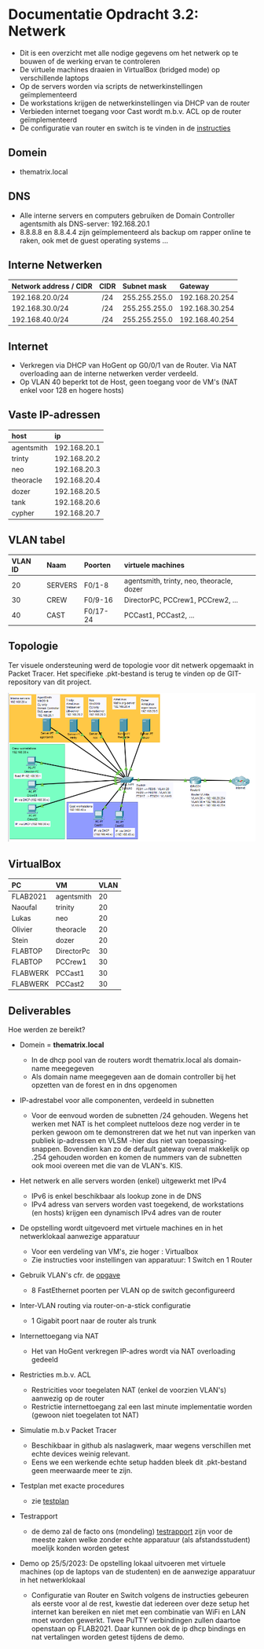 # Documentatie Opdracht 3.2: Netwerk

- Dit is een overzicht met alle nodige gegevens om het netwerk op te bouwen of de werking ervan te controleren
- De virtuele machines draaien in VirtualBox (bridged mode) op verschillende laptops 
- Op de servers worden via scripts de netwerkinstellingen geïmplementeerd
- De workstations krijgen de netwerkinstellingen via DHCP van de router
- Verbieden internet toegang voor Cast wordt m.b.v. ACL op de router geïmplementeerd
- De configuratie van router en switch is te vinden in de [instructies](netwerk_instructies.md)

## Domein
- thematrix.local

## DNS
- Alle interne servers en computers gebruiken de Domain Controller agentsmith als DNS-server: 192.168.20.1
- 8.8.8.8 en 8.8.4.4 zijn geïmplementeerd als backup om rapper online te raken, ook met de guest operating systems ...

## Interne Netwerken
| **Network address / CIDR** | **CIDR** | **Subnet mask** | **Gateway**    |
| -------------------------- | :------: | :-------------- | :------------- |
| 192.168.20.0/24            | /24      | 255.255.255.0   | 192.168.20.254 |
| 192.168.30.0/24            | /24      | 255.255.255.0   | 192.168.30.254 |
| 192.168.40.0/24            | /24      | 255.255.255.0   | 192.168.40.254 |

## Internet
* Verkregen via DHCP van HoGent op G0/0/1 van de Router. Via NAT overloading aan de interne netwerken verder verdeeld.
* Op VLAN 40 beperkt tot de Host, geen toegang voor de VM's (NAT enkel voor 128 en hogere hosts)

## Vaste IP-adressen
| **host**        | **ip**          |
| :-------------- | :-------------- |
| agentsmith      | 192.168.20.1    |
| trinty          | 192.168.20.2    |
| neo             | 192.168.20.3    |
| theoracle       | 192.168.20.4    |
| dozer           | 192.168.20.5    |
| tank            | 192.168.20.6    |
| cypher          | 192.168.20.7    |


## VLAN tabel
| **VLAN ID** | **Naam**  | **Poorten** | **virtuele machines**                                   |
| :---------- | :-------- | :---------- | :------------------------------------------------------ |
| 20          | SERVERS   | F0/1-8      | agentsmith, trinty, neo, theoracle, dozer               |
| 30          | CREW      | F0/9-16     | DirectorPC, PCCrew1, PCCrew2, ...                       |
| 40          | CAST      | F0/17-24    | PCCast1, PCCast2, ...                                   |

## Topologie

Ter visuele ondersteuning werd de topologie voor dit netwerk opgemaakt in Packet Tracer.
Het specifieke .pkt-bestand is terug te vinden op de GIT-repository van dit project.

![](img/Topologie_PT_TheMatrix.png)

## VirtualBox

| **PC**     | **VM**     | **VLAN** | 
| :--------- | :--------- | :------- |
| FLAB2021   | agentsmith | 20       |
| Naoufal    | trinity    | 20       |     
| Lukas      | neo        | 20       |     
| Olivier    | theoracle  | 20       |     
| Stein      | dozer      | 20       |     
| FLABTOP    | DirectorPc | 30       |     
| FLABTOP    | PCCrew1    | 30       |     
| FLABWERK   | PCCast1    | 30       |     
| FLABWERK   | PCCast2    | 30       |

## Deliverables
Hoe werden ze bereikt?

* Domein = <strong>thematrix.local</strong>
  * In de dhcp pool van de routers wordt thematrix.local als domain-name meegegeven
  * Als domain name meegegeven aan de domain controller bij het opzetten van de forest en in dns opgenomen

* IP-adrestabel voor alle componenten, verdeeld in subnetten
  * Voor de eenvoud worden de subnetten /24 gehouden. Wegens het werken met NAT is het compleet nutteloos deze nog verder in te perken gewoon om te demonstreren dat we het nut van inperken van publiek ip-adressen en VLSM -hier dus niet van toepassing- snappen. Bovendien kan zo de default gateway overal makkelijk op .254 gehouden worden en komen de nummers van de subnetten ook mooi overeen met die van de VLAN's. KIS.

* Het netwerk en alle servers worden (enkel) uitgewerkt met IPv4
  * IPv6 is enkel beschikbaar als lookup zone in de DNS
  * IPv4 adress van servers worden vast toegekend, de workstations (en hosts) krijgen een dynamisch IPv4 adres van de router

* De opstelling wordt uitgevoerd met virtuele machines en in het netwerklokaal aanwezige apparatuur
  * Voor een verdeling van VM's, zie hoger : Virtualbox
  * Zie instructies voor instellingen van apparatuur: 1 Switch en 1 Router

* Gebruik VLAN's cfr. de [opgave](netwerk_opgave.md)
  * 8 FastEthernet poorten per VLAN op de switch geconfigureerd

* Inter-VLAN routing via router-on-a-stick configuratie
  * 1 Gigabit poort naar de router als trunk 

* Internettoegang via NAT
  * Het van HoGent verkregen IP-adres wordt via NAT overloading gedeeld

* Restricties m.b.v. ACL
  * Restricities voor toegelaten NAT (enkel de voorzien VLAN's) aanwezig op de router
  * Restrictie internettoegang zal een last minute implementatie worden (gewoon niet toegelaten tot NAT)

* Simulatie m.b.v Packet Tracer
  * Beschikbaar in github als naslagwerk, maar wegens verschillen met echte devices weinig relevant.
  * Eens we een werkende echte setup hadden bleek dit .pkt-bestand geen meerwaarde meer te zijn.

* Testplan met exacte procedures
  * zie [testplan](netwerk_testplan.md)

* Testrapport
  * de demo zal de facto ons (mondeling) [testrapport](netwerk_testrapport.md) zijn voor de meeste zaken welke zonder echte apparatuur (als afstandsstudent) moelijk konden worden getest

* Demo op 25/5/2023: De opstelling lokaal uitvoeren met virtuele machines (op de laptops van de studenten) en de aanwezige apparatuur in het netwerklokaal
  * Configuratie van Router en Switch volgens de instructies gebeuren als eerste voor al de rest, kwestie dat iedereen over deze setup het internet kan bereiken en niet met een combinatie van WiFi en LAN moet worden gewerkt. Twee PuTTY verbindingen zullen daartoe openstaan op FLAB2021. Daar kunnen ook de ip dhcp bindings en nat vertalingen worden getest tijdens de demo.
